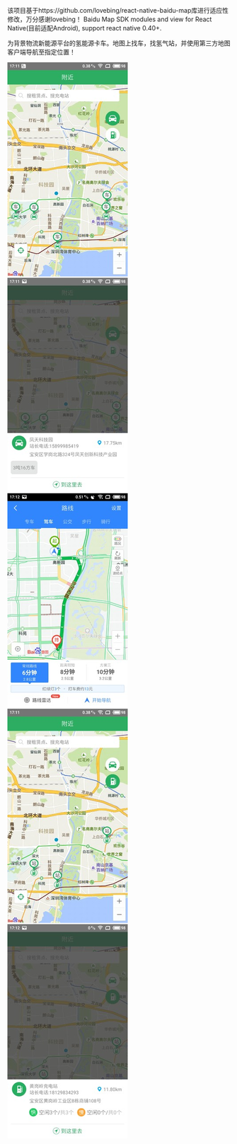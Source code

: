 该项目基于https://github.com/lovebing/react-native-baidu-map库进行适应性修改，万分感谢lovebing！
Baidu Map SDK modules and view for React Native(目前适配Android), support react native 0.40+.

为背景物流新能源平台的氢能源卡车。地图上找车，找氢气站，并使用第三方地图客户端导航至指定位置！

![地图上车的位置](https://raw.githubusercontent.com/kangkaislove/react-native-android-map/master/Screenshots/car.jpg)                     ![车站详细信息](https://raw.githubusercontent.com/kangkaislove/react-native-android-map/master/Screenshots/car_location.jpg)
![导航路径规划](https://raw.githubusercontent.com/kangkaislove/react-native-android-map/master/Screenshots/navi.jpg)
![地图上充电站的位置](https://raw.githubusercontent.com/kangkaislove/react-native-android-map/master/Screenshots/site.jpg)
![充电站详细信息](https://raw.githubusercontent.com/kangkaislove/react-native-android-map/master/Screenshots/site_location.jpg)
